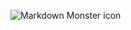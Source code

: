 <img src="https://en.wikipedia.org/wiki/Markdown#/media/File:Markdown-mark.svg"
     alt="Markdown Monster icon"
     style="float: left; margin-right: 10px;" />
